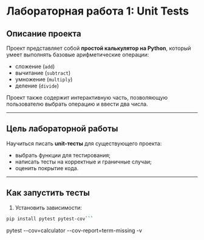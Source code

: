 # Лабораторная работа 1: Unit Tests

## Описание проекта
Проект представляет собой **простой калькулятор на Python**, который умеет выполнять базовые арифметические операции:
- сложение (`add`)
- вычитание (`subtract`)
- умножение (`multiply`)
- деление (`divide`)

Проект также содержит интерактивную часть, позволяющую пользователю выбрать операцию и ввести два числа.

---

## Цель лабораторной работы
Научиться писать **unit-тесты** для существующего проекта:
- выбрать функции для тестирования;
- написать тесты на корректные и граничные случаи;
- оценить покрытие кода.

---
## Как запустить тесты

1. Установить зависимости:
```bash
pip install pytest pytest-cov```

```
pytest --cov=calculator --cov-report=term-missing -v
```



